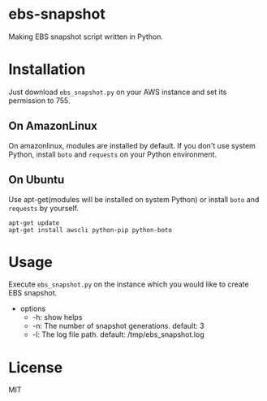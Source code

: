 # ebs-snapshot

Making EBS snapshot script written in Python.

# Installation

Just download `ebs_snapshot.py` on your AWS instance and set its permission to 755.

## On AmazonLinux

On amazonlinux, modules are installed by default.
If you don't use system Python, install `boto` and `requests` on your Python environment.

## On Ubuntu

Use apt-get(modules will be installed on system Python) or install `boto` and `requests` by yourself.

```
apt-get update
apt-get install awscli python-pip python-boto
```

# Usage

Execute `ebs_snapshot.py` on the instance which you would like to create EBS snapshot.

* options
  - -h: show helps
  - -n: The number of snapshot generations. default: 3
  - -l: The log file path. default: /tmp/ebs_snapshot.log

# License

MIT
